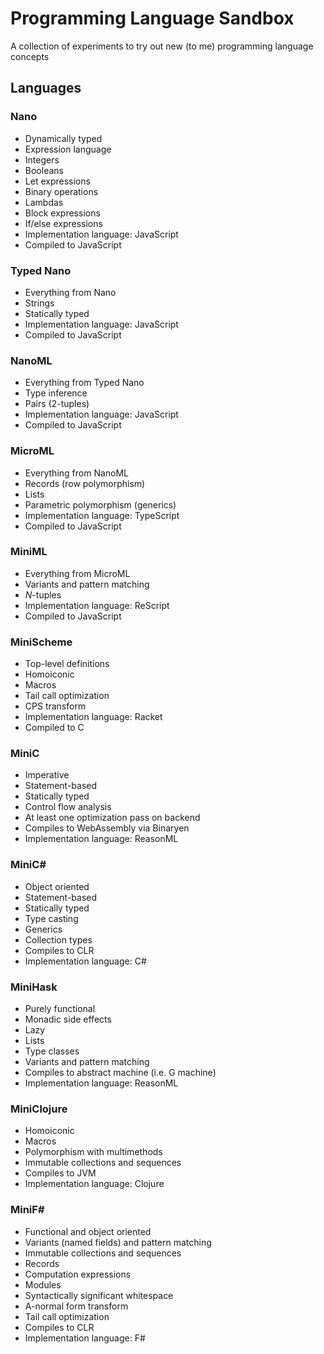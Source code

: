 # Programming Language Sandbox

A collection of experiments to try out new (to me) programming language concepts

## Languages

### Nano

- Dynamically typed
- Expression language
- Integers
- Booleans
- Let expressions
- Binary operations
- Lambdas
- Block expressions
- If/else expressions
- Implementation language: JavaScript
- Compiled to JavaScript

### Typed Nano

- Everything from Nano
- Strings
- Statically typed
- Implementation language: JavaScript
- Compiled to JavaScript

### NanoML

- Everything from Typed Nano
- Type inference
- Pairs (2-tuples)
- Implementation language: JavaScript
- Compiled to JavaScript

### MicroML

- Everything from NanoML
- Records (row polymorphism)
- Lists
- Parametric polymorphism (generics)
- Implementation language: TypeScript
- Compiled to JavaScript

### MiniML

- Everything from MicroML
- Variants and pattern matching
- _N_-tuples
- Implementation language: ReScript
- Compiled to JavaScript

### MiniScheme

- Top-level definitions
- Homoiconic
- Macros
- Tail call optimization
- CPS transform
- Implementation language: Racket
- Compiled to C

### MiniC

- Imperative
- Statement-based
- Statically typed
- Control flow analysis
- At least one optimization pass on backend
- Compiles to WebAssembly via Binaryen
- Implementation language: ReasonML

### MiniC#

- Object oriented
- Statement-based
- Statically typed
- Type casting
- Generics
- Collection types
- Compiles to CLR
- Implementation language: C#

### MiniHask

- Purely functional
- Monadic side effects
- Lazy
- Lists
- Type classes
- Variants and pattern matching
- Compiles to abstract machine (i.e. G machine)
- Implementation language: ReasonML

### MiniClojure

- Homoiconic
- Macros
- Polymorphism with multimethods
- Immutable collections and sequences
- Compiles to JVM
- Implementation language: Clojure

### MiniF#

- Functional and object oriented
- Variants (named fields) and pattern matching
- Immutable collections and sequences
- Records
- Computation expressions
- Modules
- Syntactically significant whitespace
- A-normal form transform
- Tail call optimization
- Compiles to CLR
- Implementation language: F#

